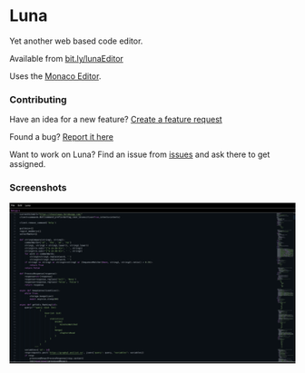 # Luna
Yet another web based code editor.

Available from [bit.ly/lunaEditor](https://bit.ly/lunaEditor)

Uses the [Monaco Editor](https://github.com/microsoft/monaco-editor).

### Contributing

Have an idea for a new feature? [Create a feature request](https://github.com/nanna7077/Luna/issues/new?assignees=&labels=enhancement&template=feature_request.md&title=)

Found a bug? [Report it here](https://github.com/nanna7077/Luna/issues/new?assignees=&labels=bug&template=bug_report.md&title=)

Want to work on Luna? Find an issue from [issues](https://github.com/nanna7077/Luna/issues) and ask there to get assigned.

### Screenshots

![](https://github.com/nanna7077/Luna/blob/main/images/1.png?raw=true)

